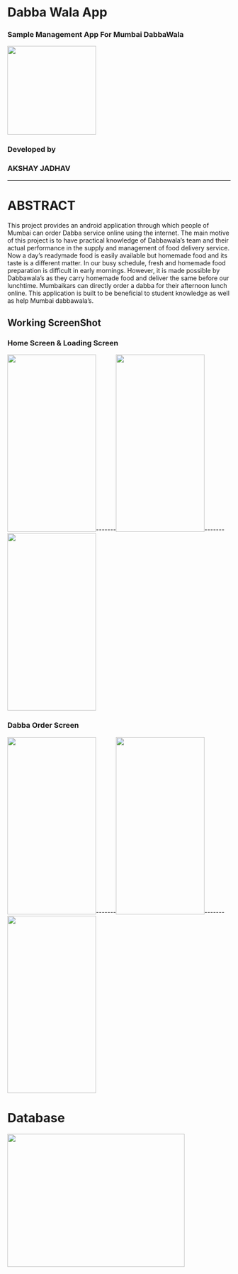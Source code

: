 # Dabba Wala App

### Sample Management App For Mumbai DabbaWala

<img src="https://i.ibb.co/g4ZY4TW/dabbawalalogo.png" height="200" width="200">
 
### Developed by 
### AKSHAY JADHAV 
                                       
----------------------------------------------------------------------------------------------------------------------------------

# ABSTRACT 
This project provides an android application through which people of Mumbai can order Dabba service online using the internet. The main motive of this project is to have practical knowledge of Dabbawala’s team and their actual performance in the supply and management of food delivery service. Now a day’s readymade food is easily available but homemade food and its taste is a different matter. In our busy schedule, fresh and homemade food preparation is difficult in early mornings. However, it is made possible by Dabbawala’s as they carry homemade food and deliver the same before our lunchtime. Mumbaikars can directly order a dabba for their afternoon lunch online. This application is built to be beneficial to student knowledge as well as help Mumbai dabbawala’s.


## Working ScreenShot

### Home Screen & Loading Screen
<img src="https://i.ibb.co/sbThndF/homegif.gif" height="400" width="200">-------<img src="https://i.ibb.co/6Bvznmg/homepage.jpg" height="400" width="200">-------<img src="https://i.ibb.co/dLqQV02/Homepage5.png" height="400" width="200">

### Dabba Order Screen
<img src="https://i.ibb.co/jvKWtf6/Order2.jpg" height="400" width="200">-------<img src="https://i.ibb.co/hsH5gtT/Order1.jpg" height="400" width="200">-------<img src="https://i.ibb.co/djd849j/Order3.jpg" height="400" width="200">


# Database 

<img src="https://cdn-media-1.freecodecamp.org/images/0*CPTNvq87xG-sUGdx.png" height="300" width="400">

